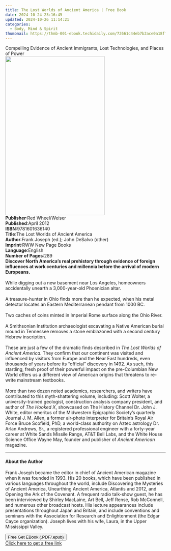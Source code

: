 ```yaml
---
title: The Lost Worlds of Ancient America | Free Book
date: 2024-10-24 23:16:45
updated: 2024-10-26 11:14:21
categories:
  - Body, Mind & Spirit
thumbnail: https://thmb-001-ebook.techidaily.com/72661c44eb7b2ace0a18ff0b2082857092eb3d0666b5a065e4480817866acb0c.jpg
---
```

<main id="book-container">
  <div class="flex flex-col">
    <div class="book-brief flex-1 py-6 px-4 sm:p-6 md:py-10 md:px-8">
      <!-- brief-->
      <div class="book-brief-main">
        Compelling Evidence of Ancient Immigrants, Lost Technologies, and Places
        of Power
      </div>
    </div>
    <div
      class="book-meta-info flex-1 grid gap-4 col-start-1 col-end-3 row-start-1 sm:mb-6 sm:grid-cols-4 lg:gap-6 lg:col-start-2 lg:row-end-6 lg:row-span-6 lg:mb-0"
    >
      <div
        class="book-meta-info-left place-content-center mt-4 p-4 text-sm leading-6 col-start-2 col-span-2 dark:text-slate-400"
      >
        <img
          class="w-full h-500 object-cover rounded-lg sm:h-255 sm:col-span-2 lg:col-span-full"
          src="https://img-001-ebook.techidaily.com/a57406eb915de79473a54db2c68c6b3cccc16491c56b835b00eb099542797906.jpg"
          alt=""
          width="312"
          height="500"
        />
      </div>
      <div
        class="book-meta-info-right mt-2 col-start-1 row-start-2 col-span-3 self-center"
      >
        <!-- meta data  -->
        <div class="flex flex-col px-4 md:px-8">
          <div class="flex-1">
            <strong>Publisher</strong>:<span class="px-2"
              >Red Wheel/Weiser</span
            >
          </div>
          <div class="flex-1">
            <strong>Published</strong>:<span class="px-2">April 2012</span>
          </div>
          <div class="flex-1">
            <strong>ISBN</strong>:<span class="px-2">9781601636140</span>
          </div>
          <div class="flex-1">
            <strong>Title</strong>:<span class="px-2"
              >The Lost Worlds of Ancient America</span
            >
          </div>
          <div class="flex-1">
            <strong>Author</strong>:<span class="px-2"
              >Frank Joseph (ed.); John DeSalvo (other)</span
            >
          </div>
          <div class="flex-1">
            <strong>Imprint</strong>:<span class="px-2"
              >RWW New Page Books</span
            >
          </div>
          <div class="flex-1">
            <strong>Language</strong>:<span class="px-2">English</span>
          </div>
          <div class="flex-1">
            <strong>Number of Pages</strong>:<span class="px-2">289</span>
          </div>
        </div>
      </div>
    </div>
    <div class="book-description flex-1 py-6 px-4 sm:p-6 md:py-10 md:px-8">
      <div class="book-description-main">
        <div accordion-content="" id="description">
          <b
            >Discover North America’s real prehistory through evidence of
            foreign influences at work centuries and millennia before the
            arrival of modern Europeans.</b
          ><br /><br />
          While digging out a new basement near Los Angeles, homeowners
          accidentally unearth a 3,000-year-old Phoenician altar.<br /><br />
          A treasure-hunter in Ohio finds more than he expected, when his metal
          detector locates an Eastern Mediterranean pendant from 1000 BC.<br /><br />
          Two caches of coins minted in Imperial Rome surface along the Ohio
          River.<br /><br />
          A Smithsonian Institution archaeologist excavating a Native American
          burial mound in Tennessee removes a stone emblazoned with a second
          century Hebrew inscription.<br /><br />
          These are just a few of the dramatic finds described in
          <i>The Lost Worlds of Ancient America</i>. They confirm that our
          continent was visited and influenced by visitors from Europe and the
          Near East hundreds, even thousands of years before its “official”
          discovery in 1492. As such, this startling, fresh proof of their
          powerful impact on the pre-Columbian New World offers us a different
          view of American origins that threatens to re-write mainstream
          textbooks.<br /><br />
          More than two dozen noted academics, researchers, and writers have
          contributed to this myth-shattering volume, including: Scott Wolter, a
          university-trained geologist, construction analysis company president,
          and author of <i>The Hooked X</i>, showcased on The History Channel
          Dr. John J. White, editor emeritus of the Midwestern Epigraphic
          Society’s quarterly Journal J. M. Allen, a former air-photo
          interpreter for Britain’s Royal Air Force Bruce Scofield, PhD, a
          world-class authority on Aztec astrology Dr. Arlan Andrews, Sr., a
          registered professional engineer with a forty-year career at White
          Sands Missile Range, AT&amp;T Bell Labs, and the White House Science
          Office Wayne May, founder and publisher of
          <i>Ancient American</i> magazine.
        </div>
        <div class="accordion-fader"></div>
      </div>
    </div>
    <div class="book-excerpts flex-1 py-6 px-4 sm:p-6 md:py-10 md:px-8">
      <!-- excerpts-->
      <div class="book-excerpts-main">
        <hr />
        <h4 class="placeholder placeholder-heading">
          <span>About the Author</span>
        </h4>
        <p>
          Frank Joseph became the editor in chief of Ancient American magazine
          when it was founded in 1993. His 20 books, which have been published
          in various languages throughout the world, include Discovering the
          Mysteries of Ancient America, Unearthing Ancient America, Atlantis and
          2012, and Opening the Ark of the Covenant. A frequent radio talk-show
          guest, he has been interviewed by Shirley MacLaine, Art Bell, Jeff
          Rense, Rob McConnell, and numerous other broadcast hosts. His lecture
          appearances include presentations throughout Japan and Britain, and
          include conventions and seminars with the Association for Research and
          Enlightenment (the Edgar Cayce organization). Joseph lives with his
          wife, Laura, in the Upper Mississippi Valley.
        </p>
      </div>
    </div>
    <div
      class="book-about-author flex-1 py-6 px-4 sm:p-6 md:py-10 md:px-8"
    ></div>
    <div class="book-free-get flex-1 py-6 px-4 sm:p-6 md:py-10 md:px-8">
      <button
        id="btn-free-get"
        class="bg-blue-500 hover:bg-blue-700 text-white font-bold py-2 px-4 rounded"
      >
        Free Get EBook (.PDF/.epub)
      </button>
      <div id="countdown-display" class="px-2 text-lg mt-2"></div>
      <a
        id="free-link"
        class="hidden bg-blue-500 hover:bg-blue-700 text-white font-bold py-2 px-4 rounded"
        href="https://www.ebooks.com/en-us/book/210877107/the-lost-worlds-of-ancient-america/frank-joseph/"
        target="_blank"
        >Click here to get a free link</a
      >
    </div>
    <script>
      let countdownTime = 0;
      let countdownInterval = null;
      document
        .getElementById('btn-free-get')
        .addEventListener('click', startCountdown);
      function startCountdown() {
        countdownTime = new Date().getTime() + 60000 * 3;
        countdownInterval = setInterval(updateCountdown, 1000);
        document.getElementById('btn-free-get').disabled = true;
        document
          .getElementById('btn-free-get')
          .classList.add('bg-gray-500', 'cursor-not-allowed');
      }
      function updateCountdown() {
        let currentTime = new Date().getTime();
        let timeLeft = countdownTime - currentTime;
        let secondsLeft = Math.floor(timeLeft / 1000);
        document.getElementById('countdown-display').innerHTML =
          `Remaining time: ${secondsLeft} seconds.`;
        if (secondsLeft <= 0) {
          clearInterval(countdownInterval);
          document.getElementById('btn-free-get').classList.add('hidden');
          document.getElementById('free-link').classList.remove('hidden');
          document.getElementById('countdown-display').innerHTML = '';
        }
      }
    </script>
  </div>
</main>
